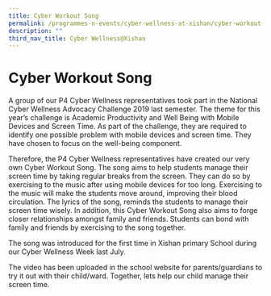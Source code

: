 ```yaml
---
title: Cyber Workout Song
permalink: /programmes-n-events/cyber-wellness-at-xishan/cyber-workout-song/
description: ""
third_nav_title: Cyber Wellness@Xishan
---
```

# **Cyber Workout Song**

A group of our P4 Cyber Wellness representatives took part in the National Cyber Wellness Advocacy Challenge 2019 last semester. The theme for this year’s challenge is Academic Productivity and Well Being with Mobile Devices and Screen Time. As part of the challenge, they are required to identify one possible problem with mobile devices and screen time. They have chosen to focus on the well-being component.

Therefore, the P4 Cyber Wellness representatives have created our very own Cyber Workout Song. The song aims to help students manage their screen time by taking regular breaks from the screen. They can do so by exercising to the music after using mobile devices for too long. Exercising to the music will make the students move around, improving their blood circulation. The lyrics of the song, reminds the students to manage their screen time wisely. In addition, this Cyber Workout Song also aims to forge closer relationships amongst family and friends. Students can bond with family and friends by exercising to the song together.

The song was introduced for the first time in Xishan primary School during our Cyber Wellness Week last July.

The video has been uploaded in the school website for parents/guardians to try it out with their child/ward. Together, lets help our child manage their screen time.

